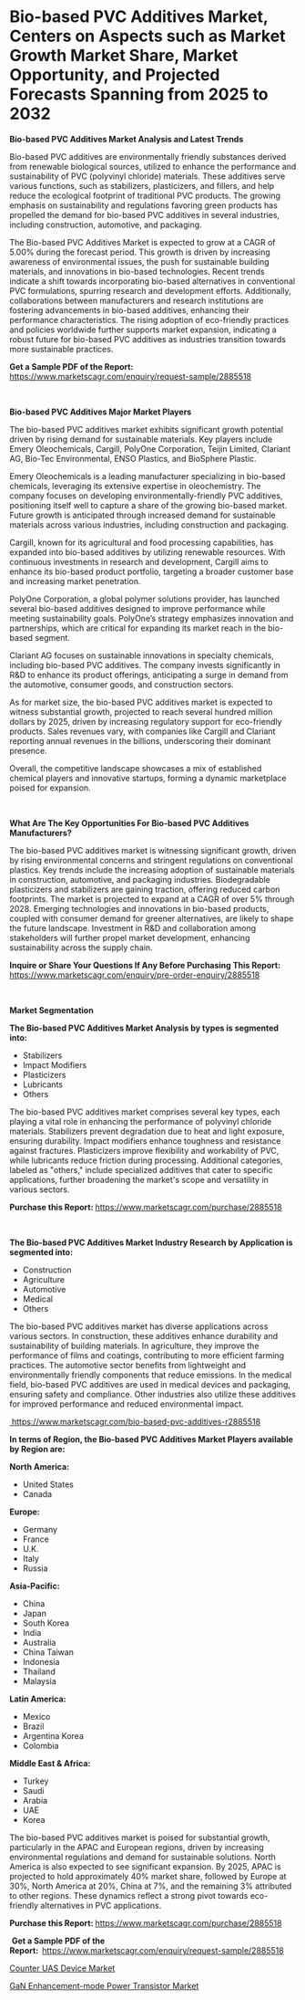 <p><h1>Bio-based PVC Additives Market, Centers on Aspects such as Market Growth Market Share, Market Opportunity, and Projected Forecasts Spanning from 2025 to 2032</h1></p><p><strong>Bio-based PVC Additives Market Analysis and Latest Trends</strong></p>
<p><p>Bio-based PVC additives are environmentally friendly substances derived from renewable biological sources, utilized to enhance the performance and sustainability of PVC (polyvinyl chloride) materials. These additives serve various functions, such as stabilizers, plasticizers, and fillers, and help reduce the ecological footprint of traditional PVC products. The growing emphasis on sustainability and regulations favoring green products has propelled the demand for bio-based PVC additives in several industries, including construction, automotive, and packaging.</p><p>The Bio-based PVC Additives Market is expected to grow at a CAGR of 5.00% during the forecast period. This growth is driven by increasing awareness of environmental issues, the push for sustainable building materials, and innovations in bio-based technologies. Recent trends indicate a shift towards incorporating bio-based alternatives in conventional PVC formulations, spurring research and development efforts. Additionally, collaborations between manufacturers and research institutions are fostering advancements in bio-based additives, enhancing their performance characteristics. The rising adoption of eco-friendly practices and policies worldwide further supports market expansion, indicating a robust future for bio-based PVC additives as industries transition towards more sustainable practices.</p></p>
<p><strong>Get a Sample PDF of the Report:&nbsp;</strong> <a href="https://www.marketscagr.com/enquiry/request-sample/2885518?utm_campaign=2198&utm_medium=2&utm_source=Github&utm_content=ia&utm_term=13032025&utm_id=bio-based-pvc-additives">https://www.marketscagr.com/enquiry/request-sample/2885518</a></p>
<p>&nbsp;</p>
<p><strong>Bio-based PVC Additives Major Market Players</strong></p>
<p><p>The bio-based PVC additives market exhibits significant growth potential driven by rising demand for sustainable materials. Key players include Emery Oleochemicals, Cargill, PolyOne Corporation, Teijin Limited, Clariant AG, Bio-Tec Environmental, ENSO Plastics, and BioSphere Plastic.</p><p>Emery Oleochemicals is a leading manufacturer specializing in bio-based chemicals, leveraging its extensive expertise in oleochemistry. The company focuses on developing environmentally-friendly PVC additives, positioning itself well to capture a share of the growing bio-based market. Future growth is anticipated through increased demand for sustainable materials across various industries, including construction and packaging.</p><p>Cargill, known for its agricultural and food processing capabilities, has expanded into bio-based additives by utilizing renewable resources. With continuous investments in research and development, Cargill aims to enhance its bio-based product portfolio, targeting a broader customer base and increasing market penetration.</p><p>PolyOne Corporation, a global polymer solutions provider, has launched several bio-based additives designed to improve performance while meeting sustainability goals. PolyOne’s strategy emphasizes innovation and partnerships, which are critical for expanding its market reach in the bio-based segment.</p><p>Clariant AG focuses on sustainable innovations in specialty chemicals, including bio-based PVC additives. The company invests significantly in R&D to enhance its product offerings, anticipating a surge in demand from the automotive, consumer goods, and construction sectors.</p><p>As for market size, the bio-based PVC additives market is expected to witness substantial growth, projected to reach several hundred million dollars by 2025, driven by increasing regulatory support for eco-friendly products. Sales revenues vary, with companies like Cargill and Clariant reporting annual revenues in the billions, underscoring their dominant presence.</p><p>Overall, the competitive landscape showcases a mix of established chemical players and innovative startups, forming a dynamic marketplace poised for expansion.</p></p>
<p>&nbsp;</p>
<p><strong>What Are The Key Opportunities For Bio-based PVC Additives Manufacturers?</strong></p>
<p><p>The bio-based PVC additives market is witnessing significant growth, driven by rising environmental concerns and stringent regulations on conventional plastics. Key trends include the increasing adoption of sustainable materials in construction, automotive, and packaging industries. Biodegradable plasticizers and stabilizers are gaining traction, offering reduced carbon footprints. The market is projected to expand at a CAGR of over 5% through 2028. Emerging technologies and innovations in bio-based products, coupled with consumer demand for greener alternatives, are likely to shape the future landscape. Investment in R&D and collaboration among stakeholders will further propel market development, enhancing sustainability across the supply chain.</p></p>
<p><strong>Inquire or Share Your Questions If Any Before Purchasing This Report:</strong> <a href="https://www.marketscagr.com/enquiry/pre-order-enquiry/2885518?utm_campaign=2198&utm_medium=2&utm_source=Github&utm_content=ia&utm_term=13032025&utm_id=bio-based-pvc-additives">https://www.marketscagr.com/enquiry/pre-order-enquiry/2885518</a></p>
<p>&nbsp;</p>
<p><strong>Market Segmentation</strong></p>
<p><strong>The Bio-based PVC Additives Market Analysis by types is segmented into:</strong></p>
<p><ul><li>Stabilizers</li><li>Impact Modifiers</li><li>Plasticizers</li><li>Lubricants</li><li>Others</li></ul></p>
<p><p>The bio-based PVC additives market comprises several key types, each playing a vital role in enhancing the performance of polyvinyl chloride materials. Stabilizers prevent degradation due to heat and light exposure, ensuring durability. Impact modifiers enhance toughness and resistance against fractures. Plasticizers improve flexibility and workability of PVC, while lubricants reduce friction during processing. Additional categories, labeled as "others," include specialized additives that cater to specific applications, further broadening the market's scope and versatility in various sectors.</p></p>
<p><strong>Purchase this Report:&nbsp;</strong><a href="https://www.marketscagr.com/purchase/2885518?utm_campaign=2198&utm_medium=2&utm_source=Github&utm_content=ia&utm_term=13032025&utm_id=bio-based-pvc-additives">https://www.marketscagr.com/purchase/2885518</a></p>
<p>&nbsp;</p>
<p><strong>The Bio-based PVC Additives Market Industry Research by Application is segmented into:</strong></p>
<p><ul><li>Construction</li><li>Agriculture</li><li>Automotive</li><li>Medical</li><li>Others</li></ul></p>
<p><p>The bio-based PVC additives market has diverse applications across various sectors. In construction, these additives enhance durability and sustainability of building materials. In agriculture, they improve the performance of films and coatings, contributing to more efficient farming practices. The automotive sector benefits from lightweight and environmentally friendly components that reduce emissions. In the medical field, bio-based PVC additives are used in medical devices and packaging, ensuring safety and compliance. Other industries also utilize these additives for improved performance and reduced environmental impact.</p></p>
<p><a href="https://www.marketscagr.com/bio-based-pvc-additives-r2885518?utm_campaign=2198&utm_medium=2&utm_source=Github&utm_content=ia&utm_term=13032025&utm_id=bio-based-pvc-additives">&nbsp;https://www.marketscagr.com/bio-based-pvc-additives-r2885518</a></p>
<p><strong>In terms of Region, the Bio-based PVC Additives Market Players available by Region are:</strong></p>
<p>
    <p> <strong> North America: </strong>
        <ul>
            <li>United States</li>
            <li>Canada</li>
        </ul>
        </p> 
    <p> <strong> Europe: </strong>
        <ul>
            <li>Germany</li>
            <li>France</li>
            <li>U.K.</li>
            <li>Italy</li>
            <li>Russia</li>
        </ul>
        </p> 
    <p> <strong> Asia-Pacific: </strong>
        <ul>
            <li>China</li>
            <li>Japan</li>
            <li>South Korea</li>
            <li>India</li>
            <li>Australia</li>
            <li>China Taiwan</li>
            <li>Indonesia</li>
            <li>Thailand</li>
            <li>Malaysia</li>
        </ul>
        </p> 
    <p> <strong> Latin America: </strong>
        <ul>
            <li>Mexico</li>
            <li>Brazil</li>
            <li>Argentina Korea</li>
            <li>Colombia</li>
        </ul>
        </p> 
    <p> <strong> Middle East & Africa: </strong>
        <ul>
            <li>Turkey</li>
            <li>Saudi</li>
            <li>Arabia</li>
            <li>UAE</li>
            <li>Korea</li>
        </ul>
    </p>
    </p>
<p><p>The bio-based PVC additives market is poised for substantial growth, particularly in the APAC and European regions, driven by increasing environmental regulations and demand for sustainable solutions. North America is also expected to see significant expansion. By 2025, APAC is projected to hold approximately 40% market share, followed by Europe at 30%, North America at 20%, China at 7%, and the remaining 3% attributed to other regions. These dynamics reflect a strong pivot towards eco-friendly alternatives in PVC applications.</p></p>
<p><strong>Purchase this Report: </strong><a href="https://www.marketscagr.com/purchase/2885518?utm_campaign=2198&utm_medium=2&utm_source=Github&utm_content=ia&utm_term=13032025&utm_id=bio-based-pvc-additives">https://www.marketscagr.com/purchase/2885518</a></p>
<p>&nbsp;<strong>Get a Sample PDF of the Report:&nbsp;&nbsp;</strong><a href="https://www.marketscagr.com/enquiry/request-sample/2885518?utm_campaign=2198&utm_medium=2&utm_source=Github&utm_content=ia&utm_term=13032025&utm_id=bio-based-pvc-additives">https://www.marketscagr.com/enquiry/request-sample/2885518</a></p>
<p><strong></strong></p>
<p><p><a href="https://github.com/casalalimo40/Market-Research-Report-List-1/blob/main/counter-uas-device-market.md?utm_campaign=2198&utm_medium=2&utm_source=Github&utm_content=ia&utm_term=13032025&utm_id=bio-based-pvc-additives">Counter UAS Device Market</a></p><p><a href="https://github.com/santosh758595/Market-Research-Report-List-7/blob/main/gan-enhancement-mode-power-transistor-market.md?utm_campaign=2198&utm_medium=2&utm_source=Github&utm_content=ia&utm_term=13032025&utm_id=bio-based-pvc-additives">GaN Enhancement-mode Power Transistor Market</a></p></p>